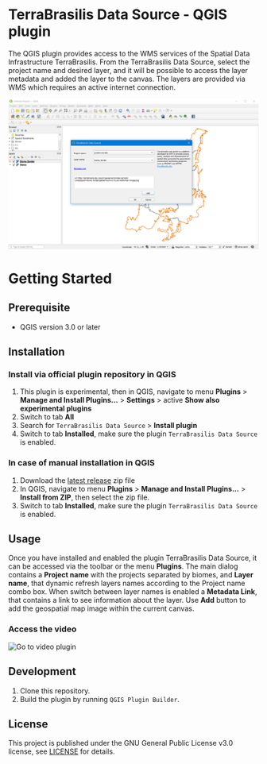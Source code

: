 # TerraBrasilis Data Source - QGIS plugin

The QGIS plugin provides access to the WMS services of the Spatial Data Infrastructure TerraBrasilis. From the TerraBrasilis Data Source, select the project name and desired layer, and it will be possible to access the layer metadata and added the layer to the canvas. The layers are provided via WMS which requires an active internet connection.

![new connection](res/preview.PNG)

# Getting Started

## Prerequisite

* QGIS version 3.0 or later

## Installation

### Install via official plugin repository in QGIS

1. This plugin is experimental, then in QGIS, navigate to menu **Plugins** > **Manage and Install Plugins...** > **Settings** > active **Show also experimental plugins**
2. Switch to tab **All**
2. Search for `TerraBrasilis Data Source` > **Install plugin**
3. Switch to tab **Installed**, make sure the plugin `TerraBrasilis Data Source` is enabled.

### In case of manual installation in QGIS

1. Download the [latest release](https://github.com/terrabrasilis/terrabrasilis_datasource/releases) zip file
2. In QGIS, navigate to menu **Plugins** > **Manage and Install Plugins...** > **Install from ZIP**, then select the zip file.
3. Switch to tab **Installed**, make sure the plugin `TerraBrasilis Data Source` is enabled.

## Usage

Once you have installed and enabled the plugin TerraBrasilis Data Source, it can be accessed via the toolbar or the menu **Plugins**. The main dialog contains a **Project name** with the projects separated by biomes, and **Layer name**, that dynamic refresh layers names according to the Project name combo box. When switch between layer names is enabled a **Metadata Link**, that contains a link to see information about the layer. Use **Add** button to add the geospatial map image within the current canvas.

### Access the video

![Go to video plugin](/res/)


## Development

1. Clone this repository.
2. Build the plugin by running `QGIS Plugin Builder`.

## License

This project is published under the GNU General Public License v3.0 license, see [LICENSE](./LICENSE) for details.



